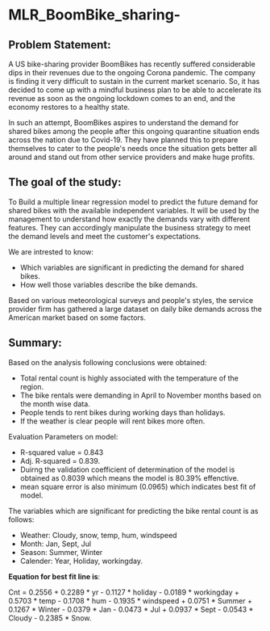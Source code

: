 # MLR_BoomBike_sharing-
 
## Problem Statement:

A US bike-sharing provider BoomBikes has recently suffered considerable dips in their revenues due to the ongoing Corona pandemic. The company is finding it very difficult to sustain in the current market scenario. So, it has decided to come up with a mindful business plan to be able to accelerate its revenue as soon as the ongoing lockdown comes to an end, and the economy restores to a healthy state.

In such an attempt, BoomBikes aspires to understand the demand for shared bikes among the people after this ongoing quarantine situation ends across the nation due to Covid-19. They have planned this to prepare themselves to cater to the people's needs once the situation gets better all around and stand out from other service providers and make huge profits.


## The goal of the study:
To Build a multiple linear regression model to predict the future demand for shared bikes with the available independent variables. It will be used by the management to understand how exactly the demands vary with different features. They can accordingly manipulate the business strategy to meet the demand levels and meet the customer's expectations. 

We are intrested to know:
 - Which variables are significant in predicting the demand for shared bikes.
 - How well those variables describe the bike demands.


Based on various meteorological surveys and people's styles, the service provider firm has gathered a large dataset on daily bike demands across the American market based on some factors. 

## Summary:

Based on the analysis following conclusions were obtained:
- Total rental count is highly associated with the temperature of the region.
- The bike rentals were demanding in April to November months based on the month wise data.
- People tends to rent bikes during working days than holidays.
- If the weather is clear people will rent bikes more often.

Evaluation Parameters on model:
 - R-squared value = 0.843
 - Adj. R-squared = 0.839.
 - Duirng the validation coefficient of determination of the model is obtained as 0.8039 which means the model is 80.39% effenctive. 
 - mean square error is also minimum (0.0965) which indicates best fit of model.

The variables which are significant for predicting the bike rental count is as follows:
 - Weather: Cloudy, snow, temp, hum, windspeed
 - Month: Jan, Sept, Jul
 - Season: Summer, Winter
 - Calender: Year, Holiday, workingday.


**Equation for best fit line is**:
 
 Cnt = 0.2556 + 0.2289 * yr - 0.1127 * holiday - 0.0189 * workingday + 0.5703 * temp - 0.1708 * hum - 0.1935 * windspeed  + 0.0751 * Summer + 0.1267 * Winter - 0.0379 * Jan - 0.0473 * Jul + 0.0937 * Sept - 0.0543 * Cloudy - 0.2385 * Snow.
